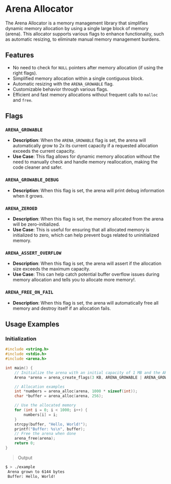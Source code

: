 # Arena Allocator

The Arena Allocator is a memory management library that simplifies dynamic memory allocation by using a single large block of memory (arena). This allocator supports various flags to enhance functionality, such as automatic resizing, to eliminate manual memory management burdens.

## Features

- No need to check for `NULL` pointers after memory allocation (if using the right flags).
- Simplified memory allocation within a single contiguous block.
- Automatic resizing with the `ARENA_GROWABLE` flag.
- Customizable behavior through various flags.
- Efficient and fast memory allocations without frequent calls to `malloc` and `free`.

## Flags

### `ARENA_GROWABLE`

- **Description**: When the `ARENA_GROWABLE` flag is set, the arena will automatically grow to 2x its current capacity if a requested allocation exceeds the current capacity.
- **Use Case**: This flag allows for dynamic memory allocation without the need to manually check and handle memory reallocation, making the code cleaner and safer.

### `ARENA_GROWABLE_DEBUG`

- **Description**: When this flag is set, the arena will print debug information when it grows.

### `ARENA_ZEROED`

- **Description**: When this flag is set, the memory allocated from the arena will be zero-initialized.
- **Use Case**: This is useful for ensuring that all allocated memory is initialized to zero, which can help prevent bugs related to uninitialized memory.

### `ARENA_ASSERT_OVERFLOW`

- **Description**: When this flag is set, the arena will assert if the allocation size exceeds the maximum capacity.
- **Use Case**: This can help catch potential buffer overflow issues during memory allocation and tells you to allocate more memory!.

### `ARENA_FREE_ON_FAIL`

- **Description**: When this flag is set, the arena will automatically free all memory and destroy itself if an allocation fails.


## Usage Examples

### Initialization

```c
#include <string.h>
#include <stdio.h>
#include <arena.h>

int main() {
    // Initialize the arena with an initial capacity of 1 MB and the ARENA_GROWABLE flag
    Arena *arena = arena_create_flags(3 KB, ARENA_GROWABLE | ARENA_GROWABLE_DEBUG | ARENA_ZEROED);

    // Allocation examples
    int *numbers = arena_alloc(arena, 1000 * sizeof(int));
    char *buffer = arena_alloc(arena, 256);

    // Use the allocated memory
    for (int i = 0; i < 1000; i++) {
        numbers[i] = i;
    }
	strcpy(buffer, "Hello, World!");
	printf("Buffer: %s\n", buffer);
    // Free the arena when done
    arena_free(arena);
    return 0;
}
```

> Output
```bash
$ > ./example
 Arena grown to 6144 bytes
 Buffer: Hello, World!
```
